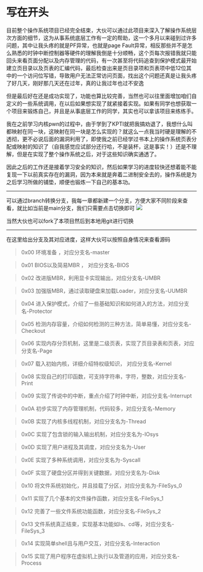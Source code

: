 # 写在开头
   
目前整个操作系统项目已经完全结束，大伙可以通过此项目来深入了解操作系统层次方面的细节，这为从事系统底层工作有一定的帮助，这一个多月以来碰到过许多问题，其中让我头疼的就是PF异常，也就是page Fault异常，相反那些并不是怎么熟悉的时钟中断控制器等硬件的理解我倒是十分顺畅，这个页每次报错我就只能回头来看页面分配以及内存管理的代码，有一次甚至将代码追查到保护模式最开始建立页目录以及页表的汇编代码，最后检查出来是页目录项和页表项中低12位其中的一个访问位写错，导致用户无法正常访问页面，找出这个问题还真是让我头疼了好几天，刚好那几天还在过年，真的让我过年也过不安逸

但是最后好在还是成功实现了，功能也算比较完善，当然也可以往里面增加咱们自定义的一些系统调用，在以后如果想实现了就紧接着实现。如果有同学也想获取一个项目来锻炼自己，并且是从事底层工作的同学，其实也可以拿该项目来练练手。

我在之前学习内核pwn的过程中，由于学到了KPTI就把我搞劝退了，我想什么叫都映射在同一块，这映射在同一块是怎么实现的？就这么一点我当时硬是理解的不透彻，更不必说后面的漏洞利用了，即使我之前已经学过书本上的操作系统页表分配或映射的知识了（自我感觉应试部分还行哈，不是装杯，这是事实！）还是不理解，但是在实现了整个操作系统之后，对于这些知识确实通透了。

因此之后的工作还是接着学习安全的知识，然后如果学习的进度较快还想着能不能复现一下以前真实存在的漏洞，因为本来就是奔着二进制安全去的，操作系统是为之后学习所做的铺垫，顺便也锻炼一下自己的基本功。

---
   
可以通过branch转换分支，我每一章都新建一个分支，方便大家不同阶段来查看，就比如当前是main分支，我们只需要点击切换即可
![](http://imgsrc.baidu.com/super/pic/item/3ac79f3df8dcd1003d523ae5378b4710b8122f2c.jpg)

当然大伙也可以fork了本项目然后到本地用git进行切换

---
   
在这里给出分支及其对应进度，这样大伙可以按照自身情况来查看源码
> 0x00 环境准备 ，对应分支名-master
   
> 0x01 BIOS以及简易MBR ， 对应分支名-BIOS

> 0x02 改进版MBR，利用显卡实现输出，对应分支名-UMBR

> 0x03 加强版MBR，通过读取硬盘来加载Loader，对应分支名-UUMBR

> 0x04 进入保护模式，介绍了一些基础知识和如何进入的方法，对应分支名-Protector

> 0x05 检测内存容量，介绍如何检测的三种方法，简单易懂，对应分支名-Checkout

> 0x06 实现内存分页机制，这里是二级页表，实现了页目录表和页表，对应分支名-Page

> 0x07 载入初始内核，详细介绍特权级知识， 对应分支名-Kernel

> 0x08 实现自己的打印函数，可支持字符串，字符，整数，对应分支名-Print

> 0x09 实现了传说中的中断，重点介绍了时钟中断，对应分支名-Interrupt

> 0x0A 初步实现了内存管理机制，代码较多，对应分支名-Memory

> 0x0B 实现了内核多线程机制，对应分支名为-Thread

> 0x0C 实现了包含锁的输入输出机制，对应分支名为-IOsys

> 0x0D 实现了用户进程及其调度，对应分支名为-User

> 0x0E 实现了多种系统调用，对应分支名为-Syscall

> 0x0F 实现了硬盘分区并得到关键数据，对应分支名为-Disk

> 0x10 将文件系统初始化，并且挂载了分区，对应分支名为-FileSys_0

> 0x11 实现了几个基本的文件操作函数，对应分支名-FileSys_1

> 0x12 完善了一些文件系统功能函数，对应分支名-FileSys_2

> 0x13 文件系统真正结束，实现基本功能如ls、cd等，对应分支名-FileSys_3

> 0x14 实现简单shell且与用户交互，对应分支名-Interaction

> 0x15 实现了用户程序在虚拟机上执行以及管道的应用，对应分支名-Process
